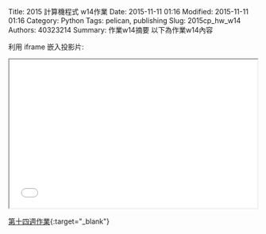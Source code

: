 Title: 2015 計算機程式 w14作業
Date: 2015-11-11 01:16
Modified: 2015-11-11 01:16
Category: Python
Tags: pelican, publishing
Slug: 2015cp_hw_w14
Authors: 40323214
Summary: 作業w14摘要
以下為作業w14內容

利用 iframe 嵌入投影片:

<iframe src="40323214_cp_w14.html" width="500" height="300"></iframe>

[第十四週作業](40323211_cp_w14.html){:target="_blank"}





